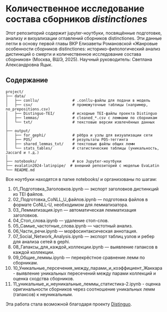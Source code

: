 # Количественное исследование состава сборников _distinctiones_ 


Этот репозиторий содержит jupyter-ноутбуки, посвящённые подготовке, анализу и визуализации оглавлений сборников distinctiones. Эти данные легли в основу первой главы ВКР Елизаветы Романовской «Жанровые особенности сборников distinctiones: историко-филологический анализ дистинкций о смерти и количественное исследование состава сборников» (Москва, ВШЭ, 2025). Научный руководитель: Светлана Александровна Яцык. 

## Содержание

```text
project/
├── data/
│   ├── conllu/               # .conllu-файлы для подачи в модель
│   ├── csv/                  # промежуточные таблицы (например, no_prepositions.csv)
│   ├── Distinguo-TEI/        # исходные TEI-файлы проекта Distinguo
│   ├── lemmas/               # cleaned_*.csv с леммами по сборникам
│   └── txt/                  # текстовые версии извлечённых данных
│
├── output/
│   ├── for_gephi/            # рёбра и узлы для визуализации сети
│   ├── POS/                  # результаты POS-теггинга
│   ├── shared_lemmas_txt/    # текстовые файлы общих лемм
│   └── stats_tables/         # статистические таблицы (уникальность, Jaccard и т.д.)
│
├── notebooks/                # все Jupyter-ноутбуки
├── evalatin2024-latinpipe/  # внешний репозиторий с моделью EvaLatin
└── README.md
```

Все ноутбуки находятся в папке notebooks/ и организованы по шагам:

1. 01_Подготовка_Заголовков.ipynb — экспорт заголовков дистинкций из TEI файлов.
2. 02_Подготовка_CoNLL_U_файлов.ipynb — подготовка файлов в формате CoNLL-U, необходимом для лемматизатора. 
3. 03_Лемматизация.ipyn — автоматическая лемматизация заголовков.
4. 04_Стоп_слова.ipynb — удаление стоп-слов.
5. 05_Самые_частотные_слова.ipynb — частотный анализ.
6. 06_Части_речи.ipynb — морфосинтаксическая аннотация.
7. 07_Social_Network_Analysis.ipynb — экспорт таблиц узлов и ребер для анализа сетей в gephi.
8. 08_Гапаксы_для_каждой_коллекции.ipynb — выявление гапаксов в каждой коллекции.
9. 09_Общие_леммы.ipynb — перекрёстное сравнение лемм по сборникам.
10. 10_Уникальные_персечения_между_парами_и_коэффициент_Жаккара - выявление уникальных пересечений между парами коллекций и оценка сходства сборников.
11. 11_уникальные_и_неуникальные_леммы_статистика-2.ipynb - оценка оригинальности сборников через соотношение уникальных лемм (гапаксов) к неуникальным.


Эта работа стала возможной благодаря проекту [Distinguo](https://distinguo.huma-num.fr). 

